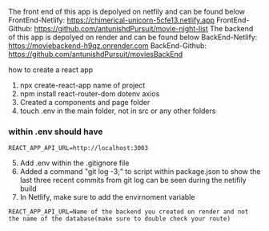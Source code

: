 The front end of this app is depolyed on netfily and can be found below 
FrontEnd-Netlify: https://chimerical-unicorn-5cfe13.netlify.app
FrontEnd-Github: https://github.com/antunishdPursuit/movie-night-list
The backend of this app is depolyed on render and can be found below
BackEnd-Netlify: https://moviebackend-h9qz.onrender.com
BackEnd-Github: https://github.com/antunishdPursuit/moviesBackEnd

how to create a react app

1. npx create-react-app name of project
2. npm install react-router-dom dotenv axios
3. Created a components and page folder
4. touch .env in the main folder, not in src or any other folders
### within .env should have 

```
REACT_APP_API_URL=http://localhost:3003
```

5. Add .env within the .gitignore file
6. Added a command "git log -3;" to script within package.json to show the last three recent commits from git log can be seen during the netifily build
7. In Netlify, make sure to add the envirnoment variable 

```
REACT_APP_API_URL=Name of the backend you created on render and not the name of the database(make sure to double check your route)
```


